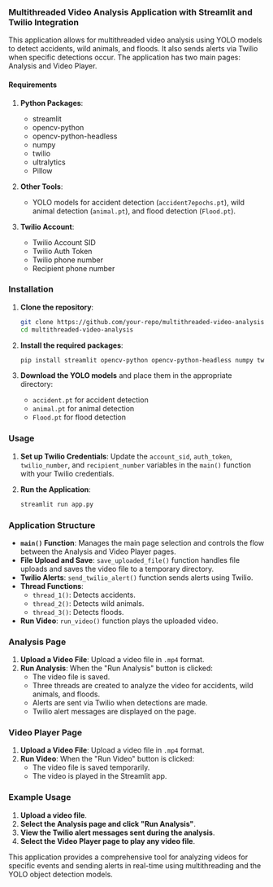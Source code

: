 ### Multithreaded Video Analysis Application with Streamlit and Twilio Integration

This application allows for multithreaded video analysis using YOLO models to detect accidents, wild animals, and floods. It also sends alerts via Twilio when specific detections occur. The application has two main pages: Analysis and Video Player.

#### Requirements

1. **Python Packages**:
    - streamlit
    - opencv-python
    - opencv-python-headless
    - numpy
    - twilio
    - ultralytics
    - Pillow

2. **Other Tools**:
    - YOLO models for accident detection (`accident7epochs.pt`), wild animal detection (`animal.pt`), and flood detection (`Flood.pt`).

3. **Twilio Account**:
    - Twilio Account SID
    - Twilio Auth Token
    - Twilio phone number
    - Recipient phone number

### Installation

1. **Clone the repository**:
    ```sh
    git clone https://github.com/your-repo/multithreaded-video-analysis.git
    cd multithreaded-video-analysis
    ```

2. **Install the required packages**:
    ```sh
    pip install streamlit opencv-python opencv-python-headless numpy twilio ultralytics Pillow
    ```

3. **Download the YOLO models** and place them in the appropriate directory:
    - `accident.pt` for accident detection
    - `animal.pt` for animal detection
    - `Flood.pt` for flood detection

### Usage

1. **Set up Twilio Credentials**: Update the `account_sid`, `auth_token`, `twilio_number`, and `recipient_number` variables in the `main()` function with your Twilio credentials.

2. **Run the Application**:
    ```sh
    streamlit run app.py
    ```

### Application Structure

- **`main()` Function**: Manages the main page selection and controls the flow between the Analysis and Video Player pages.
- **File Upload and Save**: `save_uploaded_file()` function handles file uploads and saves the video file to a temporary directory.
- **Twilio Alerts**: `send_twilio_alert()` function sends alerts using Twilio.
- **Thread Functions**:
    - `thread_1()`: Detects accidents.
    - `thread_2()`: Detects wild animals.
    - `thread_3()`: Detects floods.
- **Run Video**: `run_video()` function plays the uploaded video.

### Analysis Page

1. **Upload a Video File**: Upload a video file in `.mp4` format.
2. **Run Analysis**: When the "Run Analysis" button is clicked:
    - The video file is saved.
    - Three threads are created to analyze the video for accidents, wild animals, and floods.
    - Alerts are sent via Twilio when detections are made.
    - Twilio alert messages are displayed on the page.

### Video Player Page

1. **Upload a Video File**: Upload a video file in `.mp4` format.
2. **Run Video**: When the "Run Video" button is clicked:
    - The video file is saved temporarily.
    - The video is played in the Streamlit app.

### Example Usage

1. **Upload a video file**.
2. **Select the Analysis page and click "Run Analysis"**.
3. **View the Twilio alert messages sent during the analysis**.
4. **Select the Video Player page to play any video file**.

This application provides a comprehensive tool for analyzing videos for specific events and sending alerts in real-time using multithreading and the YOLO object detection models.
